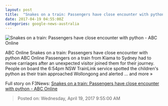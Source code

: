 ```yaml
---
layout: post
title:  "Snakes on a train: Passengers have close encounter with python - ABC Online"
date: 2017-04-19 04:55:00Z
categories: google-news-australia
---
```


![Snakes on a train: Passengers have close encounter with python - ABC Online](http://www.abc.net.au/news/image/8454360-1x1-700x700.jpg)

ABC Online Snakes on a train: Passengers have close encounter with python ABC Online Passengers on a train from Kiama to Sydney had to move carriages after an unexpected visitor joined them for their journey. People on board the 6:54pm NSW TrainLink service spotted the children's python as their train approached Wollongong and alerted ... and more »


Full story on F3News: [Snakes on a train: Passengers have close encounter with python - ABC Online](http://www.f3nws.com/n/4FmBdE)

> Posted on: Wednesday, April 19, 2017 9:55:00 AM
